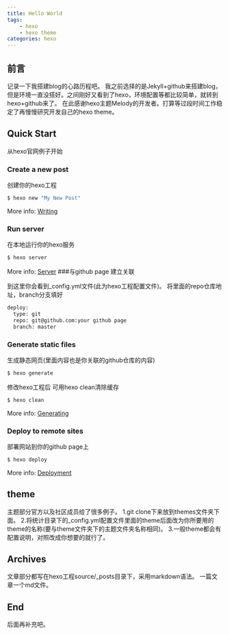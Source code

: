 ```yaml
---
title: Hello World
tags: 
	- hexo
  	- hexo theme
categories: hexo
---
```

## 前言
记录一下我搭建blog的心路历程吧。
我之前选择的是Jekyll+github来搭建blog，但是环境一直没搭好。之间刚好又看到了hexo，环境配置等都比较简单，就转到hexo+github来了。
在此感谢hexo主题Melody的开发者。打算等过段时间工作稳定了再慢慢研究开发自己的hexo theme。

## Quick Start
从hexo官网例子开始
### Create a new post
创建你的hexo工程

``` bash
$ hexo new "My New Post"
```

More info: [Writing](https://hexo.io/docs/writing.html)

### Run server
在本地运行你的hexo服务

``` bash
$ hexo server
```

More info: [Server](https://hexo.io/docs/server.html)
###与github page 建立关联

到这里你会看到_config.yml文件(此为hexo工程配置文件)。
将里面的repo仓库地址，branch分支填好
``` bash
deploy:
  type: git
  repo: git@github.com:your github page
  branch: master
```

### Generate static files
生成静态网页(里面内容也是你关联的github仓库的内容)

``` bash
$ hexo generate
```
修改hexo工程后 可用hexo clean清除缓存
``` bash
$ hexo clean
```
More info: [Generating](https://hexo.io/docs/generating.html)

### Deploy to remote sites
部署网站到你的github page上
``` bash
$ hexo deploy
```
More info: [Deployment](https://hexo.io/docs/deployment.html)

## theme
主题部分官方以及社区成员给了很多例子。
1.git clone下来放到themes文件夹下面。
2.将统计目录下的_config.yml配置文件里面的theme后面改为你所要用的theme的名称(要与theme文件夹下的主题文件夹名称相同)。
3.一般theme都会有配置说明，对照改成你想要的就行了。
## Archives
文章部分都写在hexo工程source/_posts目录下，采用markdown语法。
一篇文章一个md文件。
## End
后面再补充吧。
